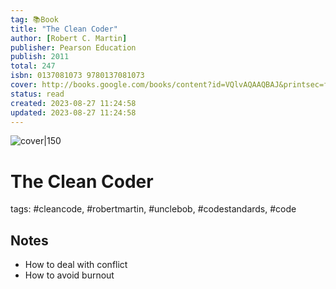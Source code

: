 ```yaml
---
tag: 📚Book
title: "The Clean Coder"
author: [Robert C. Martin]
publisher: Pearson Education
publish: 2011
total: 247
isbn: 0137081073 9780137081073
cover: http://books.google.com/books/content?id=VQlvAQAAQBAJ&printsec=frontcover&img=1&zoom=1&edge=curl&source=gbs_api
status: read
created: 2023-08-27 11:24:58
updated: 2023-08-27 11:24:58
---
```


![cover|150](http://books.google.com/books/content?id=VQlvAQAAQBAJ&printsec=frontcover&img=1&zoom=1&edge=curl&source=gbs_api)


# The Clean Coder

tags: #cleancode, #robertmartin, #unclebob, #codestandards, #code

## Notes

* How to deal with conflict
* How to avoid burnout
